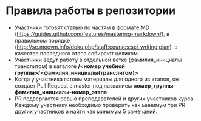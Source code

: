 # Правила работы в репозитории

  - Участники готовят статью по частям в формате MD (https://guides.github.com/features/mastering-markdown/), в правильном порядке (http://se.moevm.info/doku.php/staff:courses:sci_writing:plan), в качестве последнего этапа собирают целиком.
  - Участники  ведут работу в отдельной ветке (фамилия_инициалы транслитом) в каталоге **/<номер учебной группы>/<фамилия_инициалы(транслитом)>**
  - Когда у участника готовы материалы для одного из этапов, он создает Pull Request в master под названием **номер_группы-фамилия_инициалы-номер_этапа**
  - PR подвергается ревью преподавателей и других участников курса. Каждому участнику необходимо проверить как минимум три PR других участников и найти как минимум 5 замечаний.
